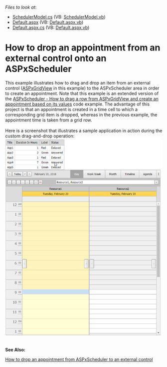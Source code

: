 <!-- default file list -->
*Files to look at*:

* [SchedulerModel.cs](./CS/App_Code/SchedulerModel.cs) (VB: [SchedulerModel.vb](./VB/App_Code/SchedulerModel.vb))
* [Default.aspx](./CS/Default.aspx) (VB: [Default.aspx.vb](./VB/Default.aspx.vb))
* [Default.aspx.cs](./CS/Default.aspx.cs) (VB: [Default.aspx.vb](./VB/Default.aspx.vb))
<!-- default file list end -->
# How to drop an appointment from an external control onto an ASPxScheduler


<p>This example illustrates how to drag and drop an item from an external control (<a href="http://documentation.devexpress.com/#AspNet/clsDevExpressWebASPxGridViewASPxGridViewtopic">ASPxGridView</a> in this example) to the ASPxScheduler area in order to create an appointment. Note that this example is an extended version of the <a href="https://www.devexpress.com/Support/Center/p/E4292">ASPxScheduler - How to drag a row from ASPxGridView and create an appointment based on its values</a> code example. The advantage of this project is that an appointment is created in a time cell to which a corresponding grid item is dropped, whereas in the previous example, the appointment time is taken from a grid row. <br><br>Here is a screenshot that illustrates a sample application in action during the custom drag-and-drop operation:<br><img src="https://raw.githubusercontent.com/DevExpress-Examples/how-to-drop-an-appointment-from-an-external-control-onto-an-aspxscheduler-e4746/17.2.3+/media/885f5764-10c4-46ab-be38-7a821ec026c1.png"></p>
<p><br><strong>See Also:</strong></p>
<p><a href="https://www.devexpress.com/Support/Center/p/E4708">How to drop an appointment from ASPxScheduler to an external control</a></p>

<br/>


